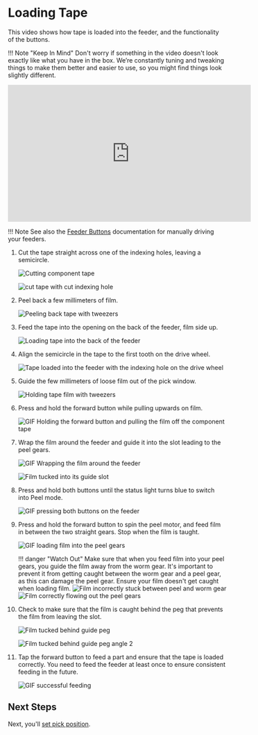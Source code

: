 <!-- markdownlint-disable MD033-->
# Loading Tape

This video shows how tape is loaded into the feeder, and the functionality of the buttons.

!!! Note "Keep In Mind"
    Don't worry if something in the video doesn't look exactly like what you have in the box. We’re constantly tuning and tweaking things to make them better and easier to use, so you might find things look slightly different.
<div class="video-wrapper">
<iframe width="560" height="315" margin="auto" src="https://www.youtube.com/embed/rVsv2GUO0Tg" title="YouTube video player" frameborder="0" allow="accelerometer; autoplay; clipboard-write; encrypted-media; gyroscope; picture-in-picture" allowfullscreen></iframe>
</div>

!!! Note
    See also the [Feeder Buttons](../1-overview/feeder-overview.md#feeder-buttons) documentation for manually driving your feeders.

1. Cut the tape straight across one of the indexing holes, leaving a semicircle.

      ![Cutting component tape](img/cut-tape.webp)

      ![cut tape with cut indexing hole](img/cut-tape2.webp)

2. Peel back a few millimeters of film.

      ![Peeling back tape with tweezers](img/IMG_2170.webp)

3. Feed the tape into the opening on the back of the feeder, film side up.

      ![Loading tape into the back of the feeder](img/IMG_2171.webp)

4. Align the semicircle in the tape to the first tooth on the drive wheel.

      ![Tape loaded into the feeder with the indexing hole on the drive wheel](img/IMG_2174.webp)

5. Guide the few millimeters of loose film out of the pick window.

      ![Holding tape film with tweezers](img/IMG_2172.webp)

6. Press and hold the forward button while pulling upwards on film.

      ![GIF Holding the forward button and pulling the film off the component tape](img/pull-film-while-driving.webp)

7. Wrap the film around the feeder and guide it into the slot leading to the peel gears.

      ![GIF Wrapping the film around the feeder](img/wrap-around-film.webp)

      ![Film tucked into its guide slot](img/film-guide-1.webp)

8. Press and hold both buttons until the status light turns blue to switch into Peel mode.

      ![GIF pressing both buttons on the feeder](img/change-modes.webp)

9. Press and hold the forward button to spin the peel motor, and feed film in between the two straight gears. Stop when the film is taught.

    ![GIF loading film into the peel gears](img/loading-film.webp)

    !!! danger "Watch Out"
        Make sure that when you feed film into your peel gears, you guide the film away from the worm gear. It's important to prevent it from getting caught between the worm gear and a peel gear, as this can damage the peel gear. Ensure your film doesn't get caught when loading film.
        ![Film incorrectly stuck between peel and worm gear](img/film-caught.webp)
        ![Film correctly flowing out the peel gears](img/film-free.webp)

10. Check to make sure that the film is caught behind the peg that prevents the film from leaving the slot.

      ![Film tucked behind guide peg](img/film-guide-modified-2.webp)

      ![Film tucked behind guide peg angle 2](img/film-in-gears-modified.webp)

11. Tap the forward button to feed a part and ensure that the tape is loaded correctly. You need to feed the feeder at least once to ensure consistent feeding in the future.

      ![GIF successful feeding](img/feed-forward.webp)

## Next Steps

Next, you'll [set pick position](../7-setting-pick-position/setting-pick-position.md).
